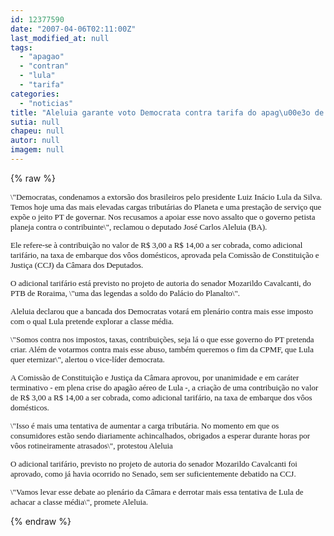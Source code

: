 ```yaml
---
id: 12377590
date: "2007-04-06T02:11:00Z"
last_modified_at: null
tags:
  - "apagao"
  - "contran"
  - "lula"
  - "tarifa"
categories:
  - "noticias"
title: "Aleluia garante voto Democrata contra tarifa do apag\u00e3o de Lula"
sutia: null
chapeu: null
autor: null
imagem: null
---
```

{% raw %}
<p><FONT face=\"Courier New\" size=2></p>
<p><P><FONT face=Verdana>\"Democratas, condenamos a extorsão dos brasileiros pelo presidente Luiz Inácio Lula da Silva. Temos hoje uma das mais elevadas cargas tributárias do Planeta e uma prestação de serviço que expõe o jeito PT de governar. Nos recusamos a apoiar esse novo assalto que o governo petista planeja contra o contribuinte\", reclamou o deputado José Carlos Aleluia (BA).</FONT></P></p>
<p><P><FONT face=Verdana>Ele refere-se à contribuição no valor de R$ 3,00 a R$ 14,00 a ser cobrada, como adicional tarifário, na taxa de embarque dos vôos domésticos, aprovada pela Comissão de Constituição e Justiça (CCJ) da Câmara dos Deputados.</FONT></P></p>
<p><P><FONT face=Verdana>O adicional tarifário está previsto no projeto de autoria do senador Mozarildo Cavalcanti, do PTB de Roraima, \"uma das legendas a soldo do Palácio do Planalto\".</FONT></P></p>
<p><P><FONT face=Verdana>Aleluia declarou que a bancada dos Democratas votará em plenário contra mais esse imposto com o qual Lula pretende explorar a classe média.</FONT></P></p>
<p><P><FONT face=Verdana>\"Somos contra nos impostos, taxas, contribuições, seja lá o que esse governo do PT pretenda criar. Além de votarmos contra mais esse abuso, também queremos o fim da CPMF, que Lula quer eternizar\", alertou o vice-líder democrata.</FONT></P></p>
<p><P><FONT face=Verdana>A Comissão de Constituição e Justiça da Câmara aprovou, por unanimidade e em caráter terminativo - em plena crise do apagão aéreo de Lula -, a criação de uma contribuição no valor de R$ 3,00 a R$ 14,00 a ser cobrada, como adicional tarifário, na taxa de embarque dos vôos domésticos.</FONT></P></p>
<p><P><FONT face=Verdana>\"Isso é mais uma tentativa de aumentar a carga tributária. No momento em que os consumidores estão sendo diariamente achincalhados, obrigados a esperar durante horas por vôos rotineiramente atrasados\", protestou Aleluia</FONT></P></p>
<p><P><FONT face=Verdana>O adicional tarifário, previsto no projeto de autoria do senador Mozarildo Cavalcanti foi aprovado, como já havia ocorrido no Senado, sem ser suficientemente debatido na CCJ.</FONT></P></p>
<p><P><FONT face=Verdana>\"Vamos levar esse debate ao plenário da Câmara e derrotar mais essa tentativa de Lula de achacar a classe média\", promete Aleluia.</FONT></P></FONT> </p>
{% endraw %}